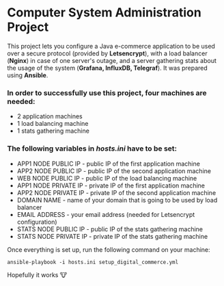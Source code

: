 # Computer System Administration Project

This project lets you configure a Java e-commerce application to be used over a secure protocol (provided by **Letsencrypt**), with a load balancer (**Nginx**) in case of one server's outage, and a server gathering stats about the usage of the system (**Grafana, InfluxDB, Telegraf**). It was prepared using **Ansible**.

### In order to successfully use this project, four machines are needed:
- 2 application machines
- 1 load balancing machine
- 1 stats gathering machine


### The following variables in *hosts.ini* have to be set:
- APP1 NODE PUBLIC IP - public IP of the first application machine
- APP2 NODE PUBLIC IP - public IP of the second application machine
- WEB NODE PUBLIC IP - public IP of the load balancing machine
- APP1 NODE PRIVATE IP - private IP of the first application machine
- APP2 NODE PRIVATE IP - private IP of the second application machine
- DOMAIN NAME - name of your domain that is going to be used by load balancer
- EMAIL ADDRESS - your email address (needed for Letsencrypt configuration)
- STATS NODE PUBLIC IP - public IP of the stats gathering machine
- STATS NODE PRIVATE IP - private IP of the stats gathering machine

Once everything is set up, run the following command on your machine:
```
ansible-playbook -i hosts.ini setup_digital_commerce.yml
```

Hopefully it works :cow:
